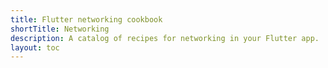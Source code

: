 ```yaml
---
title: Flutter networking cookbook
shortTitle: Networking
description: A catalog of recipes for networking in your Flutter app.
layout: toc
---
```

